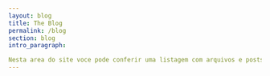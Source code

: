 ```yaml
---
layout: blog
title: The Blog
permalink: /blog
section: blog
intro_paragraph: 

Nesta area do site voce pode conferir uma listagem com arquivos e posts de todo o blog em modo resumido. Boa leitura !
---
```

